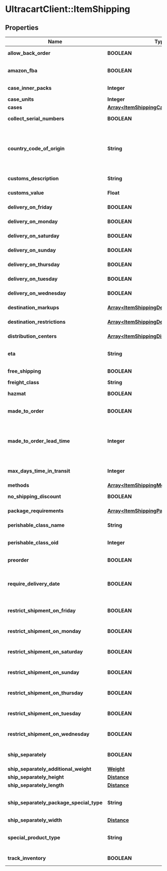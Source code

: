 # UltracartClient::ItemShipping

## Properties
Name | Type | Description | Notes
------------ | ------------- | ------------- | -------------
**allow_back_order** | **BOOLEAN** | Allow back order | [optional] 
**amazon_fba** | **BOOLEAN** | Fulfillment by Amazon.com | [optional] 
**case_inner_packs** | **Integer** | Case inner packs | [optional] 
**case_units** | **Integer** | Case units | [optional] 
**cases** | [**Array&lt;ItemShippingCase&gt;**](ItemShippingCase.md) | Cases | [optional] 
**collect_serial_numbers** | **BOOLEAN** | This item is on pre-order | [optional] 
**country_code_of_origin** | **String** | Country code of origin for customs forms.  (ISO-3166 two letter code) | [optional] 
**customs_description** | **String** | Customs description | [optional] 
**customs_value** | **Float** | Customs value | [optional] 
**delivery_on_friday** | **BOOLEAN** | Delivery on Friday | [optional] 
**delivery_on_monday** | **BOOLEAN** | Delivery on Monday | [optional] 
**delivery_on_saturday** | **BOOLEAN** | Delivery on Saturday | [optional] 
**delivery_on_sunday** | **BOOLEAN** | Delivery on Sunday | [optional] 
**delivery_on_thursday** | **BOOLEAN** | Delivery on Thursday | [optional] 
**delivery_on_tuesday** | **BOOLEAN** | Delivery on Tuesday | [optional] 
**delivery_on_wednesday** | **BOOLEAN** | Delivery on Wednesday | [optional] 
**destination_markups** | [**Array&lt;ItemShippingDestinationMarkup&gt;**](ItemShippingDestinationMarkup.md) | Destination markups | [optional] 
**destination_restrictions** | [**Array&lt;ItemShippingDestinationRestriction&gt;**](ItemShippingDestinationRestriction.md) | Destination restrictions | [optional] 
**distribution_centers** | [**Array&lt;ItemShippingDistributionCenter&gt;**](ItemShippingDistributionCenter.md) | Distribution centers | [optional] 
**eta** | **String** | Estimated time of arrival | [optional] 
**free_shipping** | **BOOLEAN** | Qualifies for free shipping | [optional] 
**freight_class** | **String** | Freight class | [optional] 
**hazmat** | **BOOLEAN** | Hazardous material | [optional] 
**made_to_order** | **BOOLEAN** | True if this item is made to order | [optional] 
**made_to_order_lead_time** | **Integer** | Number of days lead time it takes to make the item before ite can ship | [optional] 
**max_days_time_in_transit** | **Integer** | Maximum days allowed in transit | [optional] 
**methods** | [**Array&lt;ItemShippingMethod&gt;**](ItemShippingMethod.md) | Methods | [optional] 
**no_shipping_discount** | **BOOLEAN** | No shipping discounts | [optional] 
**package_requirements** | [**Array&lt;ItemShippingPackageRequirement&gt;**](ItemShippingPackageRequirement.md) | Package requirements | [optional] 
**perishable_class_name** | **String** | Perishable class name | [optional] 
**perishable_class_oid** | **Integer** | Perishable class object identifier | [optional] 
**preorder** | **BOOLEAN** | This item is on pre-order | [optional] 
**require_delivery_date** | **BOOLEAN** | True to require customer to select a delivery date | [optional] 
**restrict_shipment_on_friday** | **BOOLEAN** | Restrict shipment on Friday | [optional] 
**restrict_shipment_on_monday** | **BOOLEAN** | Restrict shipment on Monday | [optional] 
**restrict_shipment_on_saturday** | **BOOLEAN** | Restrict shipment on Saturday | [optional] 
**restrict_shipment_on_sunday** | **BOOLEAN** | Restrict shipment on Sunday | [optional] 
**restrict_shipment_on_thursday** | **BOOLEAN** | Restrict shipment on Thursday | [optional] 
**restrict_shipment_on_tuesday** | **BOOLEAN** | Restrict shipment on Tuesday | [optional] 
**restrict_shipment_on_wednesday** | **BOOLEAN** | Restrict shipment on Wednesday | [optional] 
**ship_separately** | **BOOLEAN** | Ship this item in a separate box | [optional] 
**ship_separately_additional_weight** | [**Weight**](Weight.md) |  | [optional] 
**ship_separately_height** | [**Distance**](Distance.md) |  | [optional] 
**ship_separately_length** | [**Distance**](Distance.md) |  | [optional] 
**ship_separately_package_special_type** | **String** | Ship separately package special type | [optional] 
**ship_separately_width** | [**Distance**](Distance.md) |  | [optional] 
**special_product_type** | **String** | Special product type (USPS Media Mail) | [optional] 
**track_inventory** | **BOOLEAN** | Track inventory | [optional] 


